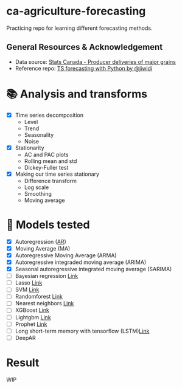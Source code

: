 # ca-agriculture-forecasting
Practicing repo for learning different forecasting methods.

## General Resources & Acknowledgement
- Data source: [Stats Canada - Producer deliveries of major grains](https://www150.statcan.gc.ca/t1/tbl1/en/tv.action?pid=3210035101)
- Reference repo: [TS forecasting with Python by @jiwidi](https://github.com/jiwidi/time-series-forecasting-with-python)

#  📚 Analysis and transforms
* [x] Time series decomposition
  * Level
  * Trend
  * Seasonality 
  * Noise
* [x] Stationarity
  * AC and PAC plots
  * Rolling mean and std
  * Dickey-Fuller test
* [x] Making our time series stationary
  * Difference transform
  * Log scale
  * Smoothing
  * Moving average

# :triangular_ruler: Models tested

* [x] Autoregression ([AR](https://www.statsmodels.org/stable/generated/statsmodels.tsa.ar_model.AR.html))
* [x] Moving Average (MA)
* [x] Autoregressive Moving Average (ARMA)
* [x] Autoregressive integraded moving average (ARIMA)
* [x] Seasonal autoregressive integrated moving average (SARIMA)
* [ ] Bayesian regression [Link](https://scikit-learn.org/stable/auto_examples/linear_model/plot_bayesian_ridge.html)
* [ ] Lasso [Link](https://scikit-learn.org/stable/modules/generated/sklearn.linear_model.Lasso.html)
* [ ] SVM [Link](https://scikit-learn.org/stable/modules/classes.html?highlight=svm#module-sklearn.svm)
* [ ] Randomforest [Link](https://scikit-learn.org/stable/modules/generated/sklearn.ensemble.RandomForestRegressor.html?highlight=randomforest#sklearn.ensemble.RandomForestRegressor)
* [ ] Nearest neighbors [Link](https://scikit-learn.org/stable/modules/neighbors.html)
* [ ] XGBoost [Link](https://xgboost.readthedocs.io/en/latest/)
* [ ] Lightgbm [Link](https://github.com/microsoft/LightGBM)
* [ ] Prophet [Link](https://facebook.github.io/prophet/docs/quick_start.html)
* [ ] Long short-term memory with tensorflow (LSTM)[Link](https://www.tensorflow.org/)
* [ ] DeepAR

# Result
WIP
